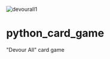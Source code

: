 ![devourall1](https://user-images.githubusercontent.com/78192393/125082332-64409580-e0c7-11eb-9f78-967680961f42.png)
# python_card_game
"Devour All" card game 

